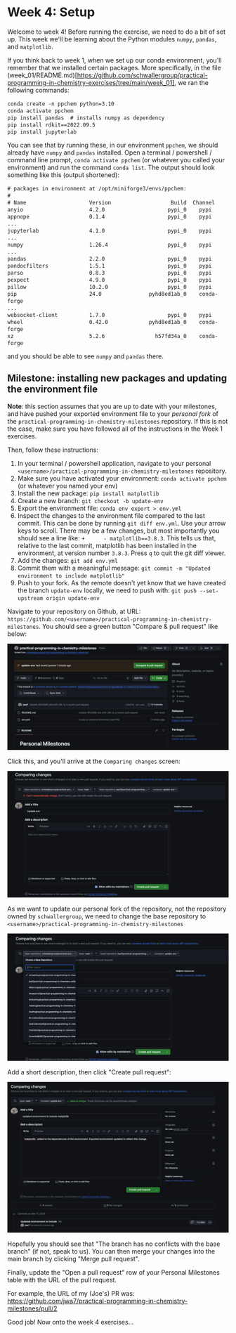 # Week 4: Setup

Welcome to week 4! Before running the exercise, we need to do a bit of set up. This week
we'll be learning about the Python modules `numpy`, `pandas`, and `matplotlib`.

If you think back to week 1, when we set up our conda environment, you'll remember that
we installed certain packages. More specifically, in the file
(week_01/README.md)[https://github.com/schwallergroup/practical-programming-in-chemistry-exercises/tree/main/week_01],
we ran the following commands:

```
conda create -n ppchem python=3.10
conda activate ppchem
pip install pandas  # installs numpy as dependency
pip install rdkit==2022.09.5
pip install jupyterlab
```

You can see that by running these, in our environment `ppchem`, we should already have
`numpy` and `pandas` installed. Open a terminal / powershell / command line prompt,
`conda activate ppchem` (or whatever you called your environment) and run the command
`conda list`. The output should look something like this (output shortened):

```
# packages in environment at /opt/miniforge3/envs/ppchem:
#
# Name                    Version                   Build  Channel
anyio                     4.2.0                    pypi_0    pypi
appnope                   0.1.4                    pypi_0    pypi
...
jupyterlab                4.1.0                    pypi_0    pypi
...
numpy                     1.26.4                   pypi_0    pypi
...
pandas                    2.2.0                    pypi_0    pypi
pandocfilters             1.5.1                    pypi_0    pypi
parso                     0.8.3                    pypi_0    pypi
pexpect                   4.9.0                    pypi_0    pypi
pillow                    10.2.0                   pypi_0    pypi
pip                       24.0               pyhd8ed1ab_0    conda-forge
...
websocket-client          1.7.0                    pypi_0    pypi
wheel                     0.42.0             pyhd8ed1ab_0    conda-forge
xz                        5.2.6                h57fd34a_0    conda-forge
```

and you should be able to see `numpy` and `pandas` there.


## Milestone: installing new packages and updating the environment file

**Note**: this section assumes that you are up to date with your milestones, and have
pushed your exported environment file to your *personal fork* of the
`practical-programming-in-chemistry-milestones` repository. If this is not the case,
make sure you have followed all of the instructions in the Week 1 exercises.

Then, follow these instructions:

1. In your terminal / powershell application, navigate to your personal
`<username>/practical-programming-in-chemistry-milestones` repository.
1. Make sure you have activated your environment: `conda activate ppchem` (or whatever
   you named your env)
1. Install the new package: `pip install matplotlib`
1. Create a new branch: `git checkout -b update-env`
1. Export the environment file: `conda env export > env.yml`
1. Inspect the changes to the environment file compared to the last commit. This can be
   done by running `git diff env.yml`. Use your arrow keys to scroll. There may be a few
   changes, but most importantly you should see a line like: `+      -
   matplotlib==3.8.3`. This tells us that, relative to the last commit, matplotlib has
   been installed in the environment, at version number `3.8.3`. Press `q` to quit the
   git diff viewer.
1. Add the changes: `git add env.yml`
1. Commit them with a meaningful message: `git commit -m "Updated environment to include
   matplotlib"`
1. Push to your fork. As the remote doesn't yet know that we have created the branch
   `update-env` locally, we need to push with: `git push --set-upstream origin
   update-env`
   
Navigate to your repository on Github, at URL:
`https://github.com/<username>/practical-programming-in-chemistry-milestones`. You should
see a green button "Compare & pull request" like below:

![Pull Request 1](../assets/week_04_pull_request/pull_request_1.png)

Click this, and you'll arrive at the `Comparing changes` screen:

![Pull Request 2](../assets/week_04_pull_request/pull_request_2.png)

As we want to update our personal fork of the repository, not the repository owned by
`schwallergroup`, we need to change the base repository to
`<username>/practical-programming-in-chemistry-milestones`

![Pull Request 3](../assets/week_04_pull_request/pull_request_3.png)

Add a short description, then click "Create pull request":

![Pull Request 4](../assets/week_04_pull_request/pull_request_4.png)

Hopefully you should see that "The branch has no conflicts with the base branch" (if
not, speak to us). You can then merge your changes into the main branch by clicking
"Merge pull request".

Finally, update the "Open a pull request" row of your Personal Milestones table with the
URL of the pull request.

For example, the URL of my (Joe's) PR was:
https://github.com/jwa7/practical-programming-in-chemistry-milestones/pull/2 


Good job! Now onto the week 4 exercises...
